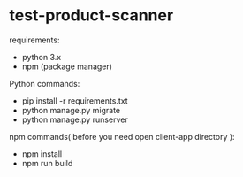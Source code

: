 # test-product-scanner
requirements:
- python 3.x
- npm (package manager)

Python commands:
- pip install -r requirements.txt
- python manage.py migrate
- python manage.py runserver

npm commands( before you need open client-app directory ):
- npm install
- npm run build

